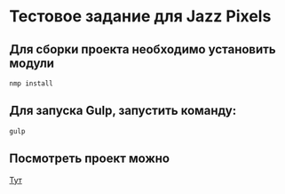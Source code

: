 # Тестовое задание для Jazz Pixels

## Для сборки проекта необходимо установить модули
```
nmp install
```
## Для запуска Gulp, запустить команду:
```
gulp
```
## Посмотреть проект можно
[Тут](https://icon003.github.io/testJazzPixels/)
